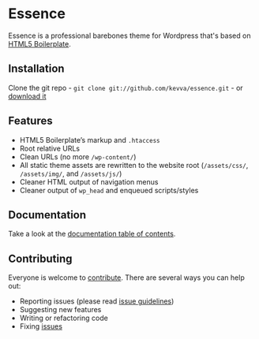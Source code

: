 # Essence

Essence is a professional barebones theme for Wordpress that's based on
[HTML5 Boilerplate](http://www.html5boilerplate.com/).

## Installation

Clone the git repo - `git clone git://github.com/kevva/essence.git` - or [download it](https://github.com/kevva/essence/zipball/master)

## Features

* HTML5 Boilerplate’s markup and `.htaccess`
* Root relative URLs
* Clean URLs (no more `/wp-content/`)
* All static theme assets are rewritten to the website root (`/assets/css/`, `/assets/img/`, and `/assets/js/`)
* Cleaner HTML output of navigation menus
* Cleaner output of `wp_head` and enqueued scripts/styles

## Documentation

Take a look at the
[documentation table of contents](https://github.com/kevva/essence/blob/master/doc/TOC.md).

## Contributing

Everyone is welcome to [contribute](https://github.com/kevva/essence/blob/master/CONTRIBUTING.md). There are several ways you can help out:

* Reporting issues (please read [issue guidelines](https://github.com/necolas/issue-guidelines))
* Suggesting new features
* Writing or refactoring code
* Fixing [issues](https://github.com/kevva/essence/issues)
